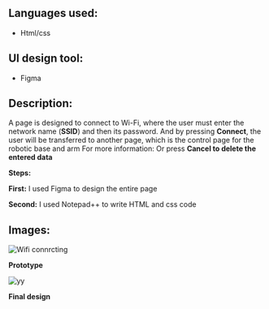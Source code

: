 
## Languages used:

- Html/css

## UI design tool:
- Figma


## Description:

A page is designed to connect to Wi-Fi, where the user must enter the network name (**SSID**) and then its password.
And by pressing **Connect**, the user will be transferred to another page, which is the control page for the robotic base and arm
For more information:
Or press **Cancel to delete the entered data**

**Steps:**

**First:**
I used Figma to design the entire page

**Second:**
I used Notepad++ to write HTML and css code

## Images:

![Wifi connrcting](https://user-images.githubusercontent.com/85634050/128571134-a2233210-b51d-42fc-a16a-bdc93cfd9dde.png) 

**Prototype**

![yy](https://user-images.githubusercontent.com/85634050/128571121-b4143f58-5dd7-486c-b723-2e79507a06a3.png)

**Final design**
